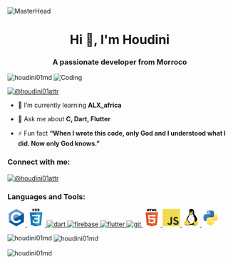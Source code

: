 ![MasterHead](https://user-images.githubusercontent.com/58959408/232639433-cb0aea21-66f0-4508-a771-85e2089c5a87.gif)
<h1 align="center">Hi 👋, I'm Houdini</h1>
<h3 align="center">A passionate developer from Morroco</h3>
<img align="right" alt="Coding" width="400" src="https://i2.wp.com/www.generouswork.com/wp-content/uploads/2018/01/LingoAsset.gif">

<p align="left"> <img src="https://komarev.com/ghpvc/?username=houdini01md&label=Profile%20views&color=0e75b6&style=flat" alt="houdini01md" /> </p>

<p align="left"> <a href="https://twitter.com/@houdini01attr" target="blank"><img src="https://img.shields.io/twitter/follow/@houdini01attr?logo=twitter&style=for-the-badge" alt="@houdini01attr" /></a> </p>

- 🌱 I’m currently learning **ALX_africa**

- 💬 Ask me about **C, Dart, Flutter**

- ⚡ Fun fact **“When I wrote this code, only God and I understood what I did. Now only God knows.”**

<h3 align="left">Connect with me:</h3>
<p align="left">
<a href="https://twitter.com/@houdini01attr" target="blank"><img align="center" src="https://raw.githubusercontent.com/rahuldkjain/github-profile-readme-generator/master/src/images/icons/Social/twitter.svg" alt="@houdini01attr" height="30" width="40" /></a>
</p>

<h3 align="left">Languages and Tools:</h3>
<p align="left"> <a href="https://www.cprogramming.com/" target="_blank" rel="noreferrer"> <img src="https://raw.githubusercontent.com/devicons/devicon/master/icons/c/c-original.svg" alt="c" width="40" height="40"/> </a> <a href="https://www.w3schools.com/css/" target="_blank" rel="noreferrer"> <img src="https://raw.githubusercontent.com/devicons/devicon/master/icons/css3/css3-original-wordmark.svg" alt="css3" width="40" height="40"/> </a> <a href="https://dart.dev" target="_blank" rel="noreferrer"> <img src="https://www.vectorlogo.zone/logos/dartlang/dartlang-icon.svg" alt="dart" width="40" height="40"/> </a> <a href="https://firebase.google.com/" target="_blank" rel="noreferrer"> <img src="https://www.vectorlogo.zone/logos/firebase/firebase-icon.svg" alt="firebase" width="40" height="40"/> </a> <a href="https://flutter.dev" target="_blank" rel="noreferrer"> <img src="https://www.vectorlogo.zone/logos/flutterio/flutterio-icon.svg" alt="flutter" width="40" height="40"/> </a> <a href="https://git-scm.com/" target="_blank" rel="noreferrer"> <img src="https://www.vectorlogo.zone/logos/git-scm/git-scm-icon.svg" alt="git" width="40" height="40"/> </a> <a href="https://www.w3.org/html/" target="_blank" rel="noreferrer"> <img src="https://raw.githubusercontent.com/devicons/devicon/master/icons/html5/html5-original-wordmark.svg" alt="html5" width="40" height="40"/> </a> <a href="https://developer.mozilla.org/en-US/docs/Web/JavaScript" target="_blank" rel="noreferrer"> <img src="https://raw.githubusercontent.com/devicons/devicon/master/icons/javascript/javascript-original.svg" alt="javascript" width="40" height="40"/> </a> <a href="https://www.linux.org/" target="_blank" rel="noreferrer"> <img src="https://raw.githubusercontent.com/devicons/devicon/master/icons/linux/linux-original.svg" alt="linux" width="40" height="40"/> </a> <a href="https://www.python.org" target="_blank" rel="noreferrer"> <img src="https://raw.githubusercontent.com/devicons/devicon/master/icons/python/python-original.svg" alt="python" width="40" height="40"/> </a> </p>

<p><img align="left" src="https://github-readme-stats.vercel.app/api/top-langs?username=houdini01md&show_icons=true&locale=en&layout=compact" alt="houdini01md" /></p>

<p>&nbsp;<img align="center" src="https://github-readme-stats.vercel.app/api?username=houdini01md&show_icons=true&locale=en" alt="houdini01md" /></p>

<p><img align="center" src="https://github-readme-streak-stats.herokuapp.com/?user=houdini01md&" alt="houdini01md" /></p>
